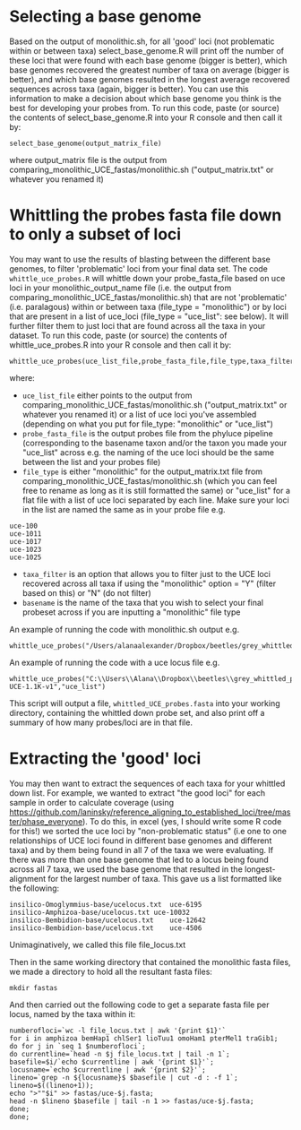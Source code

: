 # Selecting a base genome
Based on the output of monolithic.sh, for all 'good' loci (not problematic within or between taxa) select_base_genome.R will print off the number of these loci that were found with each base genome (bigger is better), which base genomes recovered the greatest number of taxa on average (bigger is better), and which base genomes resulted in the longest average recovered sequences across taxa (again, bigger is better). You can use this information to make a decision about which base genome you think is the best for developing your probes from. To run this code, paste (or source) the contents of select_base_genome.R into your R console and then call it by:
```
select_base_genome(output_matrix_file)
```
where output_matrix file is the output from comparing_monolithic_UCE_fastas/monolithic.sh ("output_matrix.txt" or whatever you renamed it) 

# Whittling the probes fasta file down to only a subset of loci
You may want to use the results of blasting between the different base genomes, to filter 'problematic' loci from your final data set. The code `whittle_uce_probes.R` will whittle down your probe_fasta_file based on uce loci in your monolithic_output_name file (i.e. the output from comparing_monolithic_UCE_fastas/monolithic.sh) that are not 'problematic' (i.e. paralagous) within or between taxa (file_type = "monolithic") or by loci that are present in a list of uce_loci (file_type = "uce_list": see below). It will further filter them to just loci that are found across all the taxa in your dataset. To run this code, paste (or source) the contents of whittle_uce_probes.R into your R console and then call it by:
```
whittle_uce_probes(uce_list_file,probe_fasta_file,file_type,taxa_filter,basename)
```
where: 
* `uce_list_file` either points to the output from comparing_monolithic_UCE_fastas/monolithic.sh ("output_matrix.txt" or whatever you renamed it) or a list of uce loci you've assembled (depending on what you put for file_type: "monolithic" or "uce_list") 
* `probe_fasta_file` is the output probes file from the phyluce pipeline (corresponding to the basename taxon and/or the taxon you made your "uce_list" across e.g. the naming of the uce loci should be the same between the list and your probes file)
* `file_type` is either "monolithic" for the output_matrix.txt file from comparing_monolithic_UCE_fastas/monolithic.sh (which you can feel free to rename as long as it is still formatted the same) or "uce_list" for a flat file with a list of uce loci separated by each line. Make sure your loci in the list are named the same as in your probe file e.g.
```
uce-100
uce-1011
uce-1017
uce-1023
uce-1025
```
* `taxa_filter` is an option that allows you to filter just to the UCE loci recovered across all taxa if using the "monolithic" option = "Y" (filter based on this) or "N" (do not filter)
* `basename` is the name of the taxa that you wish to select your final probeset across if you are inputting a "monolithic" file type


An example of running the code with monolithic.sh output e.g.
```
whittle_uce_probes("/Users/alanaalexander/Dropbox/beetles/grey_whittled_probes/output_matrix_99.txt","/Users/alanaalexander/Dropbox/beetles/grey_whittled_probes/Adephaga_11Kv1.fasta","monolithic","Y","Pterostichus.1")
```

An example of running the code with a uce locus file e.g.
```
whittle_uce_probes("C:\\Users\\Alana\\Dropbox\\beetles\\grey_whittled_probes\\uce_loci_from_baca_2017.txt","C:\\Users\\Alana\\Dropbox\\beetles\\grey_whittled_probes\\Coleoptera-UCE-1.1K-v1","uce_list")
```

This script will output a file, `whittled_UCE_probes.fasta` into your working directory, containing the whittled down probe set, and also print off a summary of how many probes/loci are in that file.

# Extracting the 'good' loci
You may then want to extract the sequences of each taxa for your whittled down list. For example, we wanted to extract "the good loci" for each sample in order to calculate coverage (using https://github.com/laninsky/reference_aligning_to_established_loci/tree/master/phase_everyone). To do this, in excel (yes, I should write some R code for this!) we sorted the uce loci by "non-problematic status" (i.e one to one relationships of UCE loci found in different base genomes and different taxa) and by them being found in all 7 of the taxa we were evaluating. If there was more than one base genome that led to a locus being found across all 7 taxa, we used the base genome that resulted in the longest-alignment for the largest number of taxa. This gave us a list formatted like the following:
```
insilico-Omoglymmius-base/ucelocus.txt	uce-6195
insilico-Amphizoa-base/ucelocus.txt	uce-10032
insilico-Bembidion-base/ucelocus.txt	uce-12642
insilico-Bembidion-base/ucelocus.txt	uce-4506
```
Unimaginatively, we called this file file_locus.txt

Then in the same working directory that contained the monolithic fasta files, we made a directory to hold all the resultant fasta files:
```
mkdir fastas
```
And then carried out the following code to get a separate fasta file per locus, named by the taxa within it:
```
numberofloci=`wc -l file_locus.txt | awk '{print $1}'`
for i in amphizoa bemHap1 chlSer1 lioTuu1 omoHam1 pterMel1 traGib1;
do for j in `seq 1 $numberofloci`;
do currentline=`head -n $j file_locus.txt | tail -n 1`;
basefile=$i/`echo $currentline | awk '{print $1}'`;
locusname=`echo $currentline | awk '{print $2}'`;
lineno=`grep -n ${locusname}$ $basefile | cut -d : -f 1`;
lineno=$((lineno+1));
echo ">""$i" >> fastas/uce-$j.fasta;
head -n $lineno $basefile | tail -n 1 >> fastas/uce-$j.fasta;
done;
done;
```
